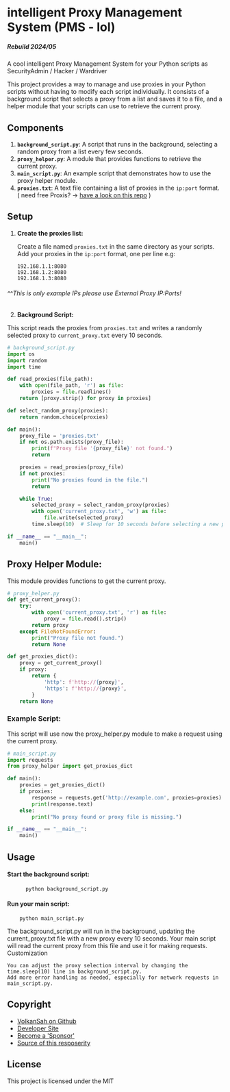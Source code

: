 # intelligent Proxy Management System  (PMS - lol)
##### Rebuild 2024/05
A cool intelligent Proxy Management System for your Python scripts as SecurityAdmin / Hacker / Wardriver 

This project provides a way to manage and use proxies in your Python scripts without having to modify each script individually. It consists of a background script that selects a proxy from a list and saves it to a file, and a helper module that your scripts can use to retrieve the current proxy.

## Components

1. **`background_script.py`**: A script that runs in the background, selecting a random proxy from a list every few seconds.
2. **`proxy_helper.py`**: A module that provides functions to retrieve the current proxy.
3. **`main_script.py`**: An example script that demonstrates how to use the proxy helper module.
4. **`proxies.txt`**: A text file containing a list of proxies in the `ip:port` format. ( need free Proxis? -> [have a look on this repo](https://github.com/VolkanSah/Auto-Proxy-Fetcher/) )

## Setup

1. **Create the proxies list:**
   
   Create a file named `proxies.txt` in the same directory as your scripts. Add your proxies in the `ip:port` format, one per line e.g:
   ```
   192.168.1.1:8080
   192.168.1.2:8080
   192.168.1.3:8080
   ```
  ###### ^^This is only example IPs please use External Proxy IP:Ports! 
  
2. **Background Script:**

This script reads the proxies from `proxies.txt` and writes a randomly selected proxy to `current_proxy.txt` every 10 seconds.

```python
# background_script.py
import os
import random
import time

def read_proxies(file_path):
    with open(file_path, 'r') as file:
        proxies = file.readlines()
    return [proxy.strip() for proxy in proxies]

def select_random_proxy(proxies):
    return random.choice(proxies)

def main():
    proxy_file = 'proxies.txt'
    if not os.path.exists(proxy_file):
        print(f"Proxy file '{proxy_file}' not found.")
        return

    proxies = read_proxies(proxy_file)
    if not proxies:
        print("No proxies found in the file.")
        return

    while True:
        selected_proxy = select_random_proxy(proxies)
        with open('current_proxy.txt', 'w') as file:
            file.write(selected_proxy)
        time.sleep(10)  # Sleep for 10 seconds before selecting a new proxy

if __name__ == "__main__":
    main()

 ```
## Proxy Helper Module:

This module provides functions to get the current proxy.  
```python
# proxy_helper.py
def get_current_proxy():
    try:
        with open('current_proxy.txt', 'r') as file:
            proxy = file.read().strip()
        return proxy
    except FileNotFoundError:
        print("Proxy file not found.")
        return None

def get_proxies_dict():
    proxy = get_current_proxy()
    if proxy:
        return {
            'http': f'http://{proxy}',
            'https': f'http://{proxy}',
        }
    return None
 ```

### Example Script:

This script will use now the proxy_helper.py module to make a request using the current proxy.

```python
# main_script.py
import requests
from proxy_helper import get_proxies_dict

def main():
    proxies = get_proxies_dict()
    if proxies:
        response = requests.get('http://example.com', proxies=proxies)
        print(response.text)
    else:
        print("No proxy found or proxy file is missing.")

if __name__ == "__main__":
    main()
```

## Usage

#### Start the background script:

```
      python background_script.py
```
#### Run your main script:

```
    python main_script.py
```
The background_script.py will run in the background, updating the current_proxy.txt file with a new proxy every 10 seconds. Your main script will read the current proxy from this file and use it for making requests.
Customization

    You can adjust the proxy selection interval by changing the time.sleep(10) line in background_script.py.
    Add more error handling as needed, especially for network requests in main_script.py.

## Copyright
- [VolkanSah on Github](https://github.com/volkansah)
- [Developer Site](https://volkansah.github.io)
- [Become a 'Sponsor'](https://github.com/sponsors/volkansah)
- [Source of this resposerity](https://github.com/VolkanSah/intelligent-Proxy-Management-System)
## License
This project is licensed under the MIT 

